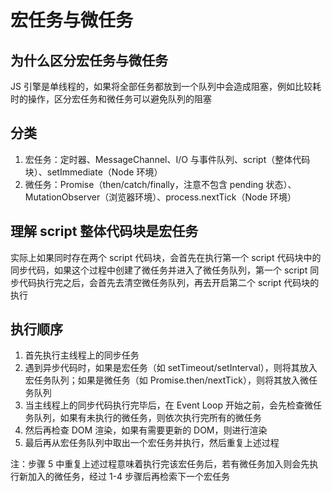 # 宏任务与微任务

## 为什么区分宏任务与微任务

JS 引擎是单线程的，如果将全部任务都放到一个队列中会造成阻塞，例如比较耗时的操作，区分宏任务和微任务可以避免队列的阻塞

## 分类

1. 宏任务：定时器、MessageChannel、I/O 与事件队列、script（整体代码块）、setImmediate（Node 环境）
2. 微任务：Promise（then/catch/finally，注意不包含 pending 状态）、MutationObserver（浏览器环境）、process.nextTick（Node 环境）

## 理解 script 整体代码块是宏任务

实际上如果同时存在两个 script 代码块，会首先在执行第一个 script 代码块中的同步代码，如果这个过程中创建了微任务并进入了微任务队列，第一个 script 同步代码执行完之后，会首先去清空微任务队列，再去开启第二个 script 代码块的执行

## 执行顺序

1. 首先执行主线程上的同步任务
2. 遇到异步代码时，如果是宏任务（如 setTimeout/setInterval），则将其放入宏任务队列；如果是微任务（如 Promise.then/nextTick），则将其放入微任务队列
3. 当主线程上的同步代码执行完毕后，在 Event Loop 开始之前，会先检查微任务队列，如果有未执行的微任务，则依次执行完所有的微任务
4. 然后再检查 DOM 渲染，如果有需要更新的 DOM，则进行渲染
5. 最后再从宏任务队列中取出一个宏任务并执行，然后重复上述过程

注：步骤 5 中重复上述过程意味着执行完该宏任务后，若有微任务加入则会先执行新加入的微任务，经过 1-4 步骤后再检索下一个宏任务

